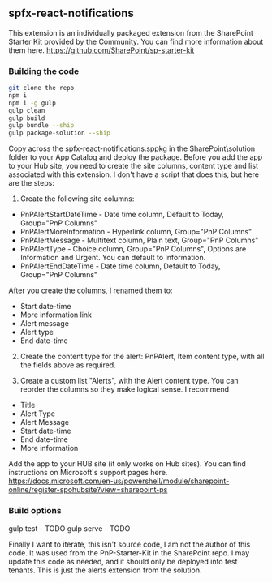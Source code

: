 ## spfx-react-notifications
This extension is an individually packaged extension from the SharePoint Starter Kit provided by the Community. You can find more information about them here.
https://github.com/SharePoint/sp-starter-kit

### Building the code

```bash
git clone the repo
npm i
npm i -g gulp
gulp clean
gulp build
gulp bundle --ship
gulp package-solution --ship
```
Copy across the spfx-react-notifications.sppkg in the SharePoint\solution folder to your App Catalog and deploy the package.
Before you add the app to your Hub site, you need to create the site columns, content type and list associated with this extension. I don't have a script that does this, but here are the steps:

1. Create the following site columns:
  * PnPAlertStartDateTime - Date time column, Default to Today, Group="PnP Columns"
  * PnPAlertMoreInformation - Hyperlink column, Group="PnP Columns"
  * PnPAlertMessage - Multitext column, Plain text, Group="PnP Columns"
  * PnPAlertType - Choice column, Group="PnP Columns", Options are Information and Urgent. You can default to Information.
  * PnPAlertEndDateTime - Date time column, Default to Today, Group="PnP Columns"
  
  After you create the columns, I renamed them to:
  * Start date-time
  * More information link
  * Alert message
  * Alert type
  * End date-time

2. Create the content type for the alert:
  PnPAlert, Item content type, with all the fields above as required.

3. Create a custom list "Alerts", with the Alert content type. You can reorder the columns so they make logical sense. I recommend
* Title
* Alert Type
* Alert Message
* Start date-time
* End date-time
* More information

Add the app to your HUB site (it only works on Hub sites). You can find instructions on Microsoft's support pages here.
https://docs.microsoft.com/en-us/powershell/module/sharepoint-online/register-spohubsite?view=sharepoint-ps

### Build options

gulp test - TODO
gulp serve - TODO

Finally
I want to iterate, this isn't source code, I am not the author of this code. It was used from the PnP-Starter-Kit in the SharePoint repo. I may update this code as needed, and it should only be deployed into test tenants. This is just the alerts extension from the solution.
